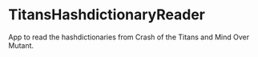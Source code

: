 # TitansHashdictionaryReader
App to read the hashdictionaries from Crash of the Titans and Mind Over Mutant.
